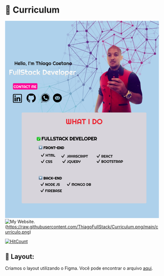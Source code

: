 # 📝 Curriculum

![Welcome](/curriculo.png?raw=true)
![My Website](https://curriculum-th.vercel.app/api?url=https%3A%2F%2Fgithub.com%2FThiagoFullStack%2FCurriculum.png).(https://raw.githubusercontent.com/ThiagoFullStack/Curriculum.png/main/curriculo.png)

[![HitCount](https://hits.dwyl.com/ThiagoFullStack//Curriculum.svg)](https://hits.dwyl.com/ThiagoFullStack/ThiagoFullStack/Curriculum)

## 📁 Layout:

Criamos o layout utilizando o Figma. Você pode encontrar o arquivo [aqui](https://www.figma.com/file/eDRQxSaN9BZoYHFkQJ4fwG/Untitled?node-id=0%3A1).

